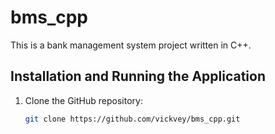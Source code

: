 # bms_cpp
This is a bank management system project written in C++.

## Installation and Running the Application

1. Clone the GitHub repository:
   ```bash
   git clone https://github.com/vickvey/bms_cpp.git
